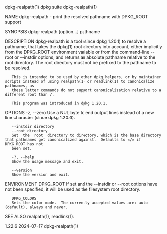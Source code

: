 dpkg-realpath(1)							  dpkg suite							      dpkg-realpath(1)

NAME
       dpkg-realpath - print the resolved pathname with DPKG_ROOT support

SYNOPSIS
       dpkg-realpath [option...] pathname

DESCRIPTION
       dpkg-realpath is a tool (since dpkg 1.20.1) to resolve a pathname, that takes the dpkg(1) root directory into account, either implicitly from the
       DPKG_ROOT environment variable or from the command-line --root or --instdir options, and returns an absolute pathname relative to the root directory.
       The root directory must not be prefixed to the pathname to be resolved.

       This is intended to be used by other dpkg helpers, or by maintainer scripts instead of using realpath(1) or readlink(1) to canonicalize pathnames, as
       these latter commands do not support canonicalization relative to a different root than /.

       This program was introduced in dpkg 1.20.1.

OPTIONS
       -z, --zero
	   Use a NUL byte to end output lines instead of a new line character (since dpkg 1.20.6).

       --instdir directory
       --root directory
	   Set	the  root  directory to directory, which is the base directory that pathnames get canonicalized against.  Defaults to «/» if DPKG_ROOT has not
	   been set.

       -?, --help
	   Show the usage message and exit.

       --version
	   Show the version and exit.

ENVIRONMENT
       DPKG_ROOT
	   If set and the --instdir or --root options have not been specified, it will be used as the filesystem root directory.

       DPKG_COLORS
	   Sets the color mode.	 The currently accepted values are: auto (default), always and never.

SEE ALSO
       realpath(1), readlink(1).

1.22.6									  2024-07-17							      dpkg-realpath(1)
